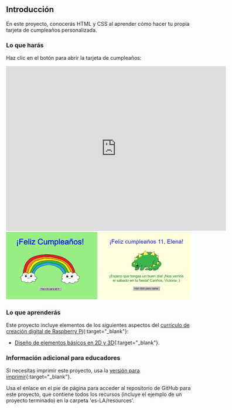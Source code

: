 ## Introducción

En este proyecto, conocerás HTML y CSS al aprender cómo hacer tu propia tarjeta de cumpleaños personalizada.

### Lo que harás

Haz clic en el botón para abrir la tarjeta de cumpleaños:

<div class="trinket">
  <iframe src="https://trinket.io/embed/html/fa58fe854d?outputOnly=true&start=result" width="600" height="450" frameborder="0" marginwidth="0" marginheight="0" allowfullscreen>
  </iframe>
  <img src="images/birthday-final.png">
</div>

### Lo que aprenderás

Este proyecto incluye elementos de los siguientes aspectos del [currículo de creación digital de Raspberry Pi](http://rpf.io/curriculum){:target="_blank"}:

+ [Diseño de elementos básicos en 2D y 3D](https://www.raspberrypi.org/curriculum/design/creator){:target="_blank"}.

### Información adicional para educadores

Si necesitas imprimir este proyecto, usa la [versión para imprimir](https://projects.raspberrypi.org/es-LA/projects/happy-birthday/print){:target="_blank"}.

Usa el enlace en el pie de página para acceder al repositorio de GitHub para este proyecto, que contiene todos los recursos (incluye el ejemplo de un proyecto terminado) en la carpeta 'es-LA/resources'.